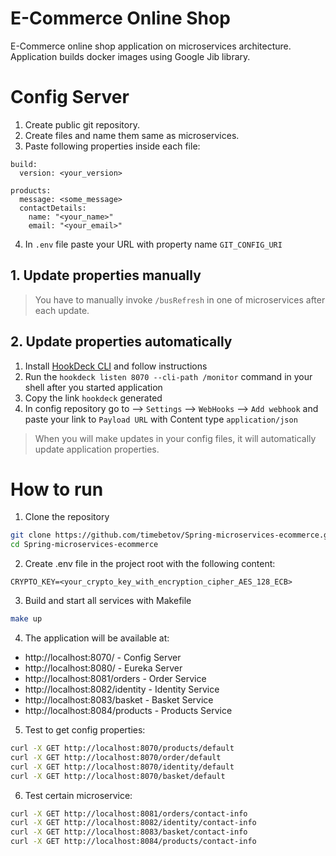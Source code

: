 # E-Commerce Online Shop
E-Commerce online shop application on microservices architecture. Application builds docker images using Google Jib library.

# Config Server
1. Create public git repository.
2. Create files and name them same as microservices.
3. Paste following properties inside each file:
```dotenv
build:
  version: <your_version>

products:
  message: <some_message>
  contactDetails:
    name: "<your_name>"
    email: "<your_email>"
```
4. In `.env` file paste your URL with property name `GIT_CONFIG_URI`

## 1. Update properties manually
> You have to manually invoke `/busRefresh` in one of microservices after each update.

## 2. Update properties automatically
1. Install [HookDeck CLI](https://hookdeck.com/docs/cli#installation) and follow instructions
2. Run the `hookdeck listen 8070 --cli-path /monitor` command in your shell after you started application
3. Copy the link `hookdeck` generated
4. In config repository go to --> `Settings` --> `WebHooks` --> `Add webhook` and paste your link to `Payload URL` with Content type `application/json`
> When you will make updates in your config files, it will automatically update application properties.

# How to run
1. Clone the repository
```bash
git clone https://github.com/timebetov/Spring-microservices-ecommerce.git
cd Spring-microservices-ecommerce
```
2. Create .env file in the project root with the following content:
```dotenv
CRYPTO_KEY=<your_crypto_key_with_encryption_cipher_AES_128_ECB>
```
3. Build and start all services with Makefile
```bash
make up
```
4. The application will be available at:
* http://localhost:8070/ - Config Server
* http://localhost:8080/ - Eureka Server
* http://localhost:8081/orders - Order Service
* http://localhost:8082/identity - Identity Service
* http://localhost:8083/basket - Basket Service
* http://localhost:8084/products - Products Service
5. Test to get config properties:
```bash
curl -X GET http://localhost:8070/products/default
curl -X GET http://localhost:8070/order/default
curl -X GET http://localhost:8070/identity/default
curl -X GET http://localhost:8070/basket/default
```
6. Test certain microservice:
```bash
curl -X GET http://localhost:8081/orders/contact-info
curl -X GET http://localhost:8082/identity/contact-info
curl -X GET http://localhost:8083/basket/contact-info
curl -X GET http://localhost:8084/products/contact-info
```